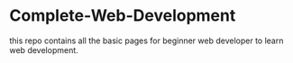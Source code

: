 # Complete-Web-Development
this repo contains all the basic pages for beginner web developer to learn web development.
